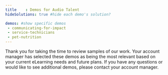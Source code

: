 ```yaml
---
title    : Demos for Audio Talent
hideSolutions: true #hide each demo's solution?

demos: #show specific demos
 - communicating-for-impact
 - service-technicians
 - pet-nutrition
---
```

Thank you for taking the time to review samples of our work. Your account manager has selected these demos as being the most relevant based on your current eLearning needs and future plans. If you have any questions or would like to see additional demos, please contact your account manager.
